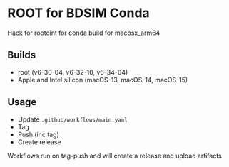 # ROOT for BDSIM Conda

Hack for rootcint for conda build for macosx_arm64

## Builds 
 * root (v6-30-04, v6-32-10, v6-34-04)
 * Apple and Intel silicon (macOS-13, macOS-14, macOS-15)

## Usage
 * Update `.github/workflows/main.yaml`
 * Tag 
 * Push (inc tag)
 * Create release

Workflows run on tag-push and will create a release and upload artifacts